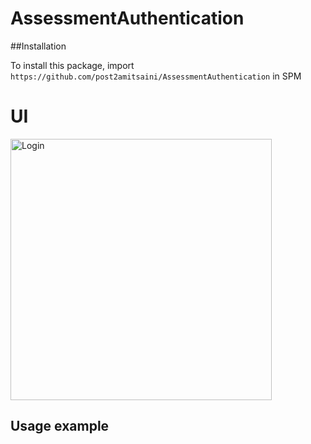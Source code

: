# AssessmentAuthentication

##Installation

To install this package, import `https://github.com/post2amitsaini/AssessmentAuthentication` in SPM

# UI
<img width="418" alt="Login" src="https://github.com/post2amitsaini/AssessmentAuthentication/assets/43773429/2ffe3b52-313d-46cd-9e16-7586497e698c">


## Usage example 

```swift


```

